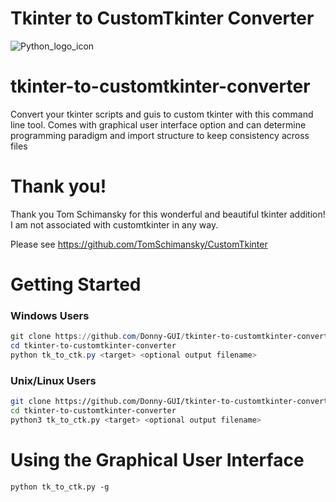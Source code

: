 # Tkinter to CustomTkinter Converter

![Python_logo_icon](https://user-images.githubusercontent.com/108424001/226063288-66da2f57-f5b7-49f1-bdd5-f465e963b125.png)





# tkinter-to-customtkinter-converter
Convert your tkinter scripts and guis to custom tkinter with this command line tool. Comes with graphical user interface option  and can determine programming paradigm and import  structure to keep consistency across files

# Thank you!

Thank you Tom Schimansky for this wonderful and beautiful tkinter addition!
I am not associated with customtkinter in any way.

Please see https://github.com/TomSchimansky/CustomTkinter


# Getting Started

### Windows Users

```Powershell
git clone https://github.com/Donny-GUI/tkinter-to-customtkinter-converter.git
cd tkinter-to-customtkinter-converter
python tk_to_ctk.py <target> <optional output filename>
```

### Unix/Linux Users


```Bash
git clone https://github.com/Donny-GUI/tkinter-to-customtkinter-converter.git
cd tkinter-to-customtkinter-converter
python3 tk_to_ctk.py <target> <optional output filename>
```


# Using the Graphical User Interface

```
python tk_to_ctk.py -g
```
